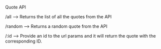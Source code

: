 Quote API

/all 
--> Returns the list of all the quotes from the API

/random
--> Returns a random quote from the API

/:id
--> Provide an id to the url params and it will return the quote with the corresponding ID.